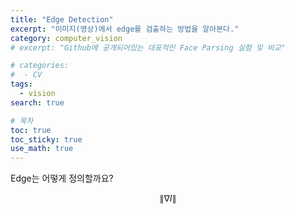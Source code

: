 ```yaml
---
title: "Edge Detection"
excerpt: "이미지(영상)에서 edge를 검출하는 방법을 알아본다."
category: computer_vision
# excerpt: "Github에 공개되어있는 대표적인 Face Parsing 실험 및 비교"

# categories:
#  - CV
tags:
  - vision
search: true

# 목차
toc: true  
toc_sticky: true 
use_math: true
---
```


Edge는 어떻게 정의할까요?

$$\lVert \nabla I \rVert$$